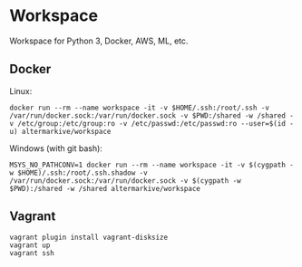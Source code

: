 # Workspace

Workspace for Python 3, Docker, AWS, ML, etc.

## Docker

Linux:

    docker run --rm --name workspace -it -v $HOME/.ssh:/root/.ssh -v /var/run/docker.sock:/var/run/docker.sock -v $PWD:/shared -w /shared -v /etc/group:/etc/group:ro -v /etc/passwd:/etc/passwd:ro --user=$(id -u) altermarkive/workspace

Windows (with git bash):

    MSYS_NO_PATHCONV=1 docker run --rm --name workspace -it -v $(cygpath -w $HOME)/.ssh:/root/.ssh.shadow -v /var/run/docker.sock:/var/run/docker.sock -v $(cygpath -w $PWD):/shared -w /shared altermarkive/workspace

## Vagrant

    vagrant plugin install vagrant-disksize
    vagrant up
    vagrant ssh
